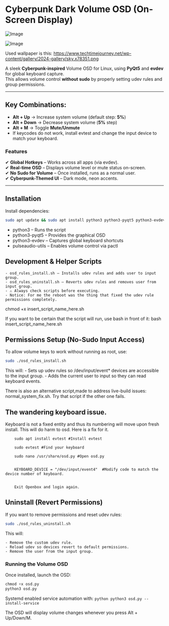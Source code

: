 # **Cyberpunk Dark Volume OSD (On-Screen Display)**  

![Image](https://github.com/user-attachments/assets/7838ca2f-6173-440f-9814-ac5c682deef7)

![Image](https://github.com/user-attachments/assets/a48cfcc3-e081-4632-80fc-292c32407daa)

Used wallpaper is this: https://www.techtimejourney.net/wp-content/gallery/2024-gallery/sky.x78351.png

A sleek **Cyberpunk-inspired** Volume OSD for Linux, using **PyQt5** and **evdev** for global keyboard capture.  
This allows volume control **without sudo** by properly setting udev rules and group permissions.

---

## **Key Combinations:**
  - **Alt + Up** → Increase system volume (default step: **5%**)
  - **Alt + Down** → Decrease system volume (**5%** step)
  - **Alt + M** → Toggle **Mute/Unmute**
  - If keycodes do not work, install evtest and change the input device to match your keyboard.

### **Features**
✔ **Global Hotkeys** – Works across all apps (via evdev).  
✔ **Real-time OSD** – Displays volume level or mute status on-screen.  
✔ **No Sudo for Volume** – Once installed, runs as a normal user.  
✔ **Cyberpunk-Themed UI** – Dark mode, neon accents.  

---

## **Installation**

Install dependencies:  
```bash
sudo apt update && sudo apt install python3 python3-pyqt5 python3-evdev pulseaudio-utils
```

- python3 – Runs the script
- python3-pyqt5 – Provides the graphical OSD
- python3-evdev – Captures global keyboard shortcuts
- pulseaudio-utils – Enables volume control via pactl

## Development & Helper Scripts

	- osd_rules_install.sh – Installs udev rules and adds user to input group.
	- osd_rules_uninstall.sh – Reverts udev rules and removes user from input group.
	- ⚠️ Always check scripts before executing.
	- Notice: For me the reboot was the thing that fixed the udev rule permissions completely.

chmod +x insert_script_name_here.sh

If you want to be certain that the script will run, use bash in front of it: bash insert_script_name_here.sh


## Permissions Setup (No-Sudo Input Access)

To allow volume keys to work without running as root, use:

```bash
sudo ./osd_rules_install.sh
```
This will:
	- Sets up udev rules so /dev/input/event* devices are accessible to the input group.
	- Adds the current user to input so they can read keyboard events.

There is also an alternative script,made to address live-build issues: normal_system_fix.sh. Try that script if the other one fails.

## The wandering keyboard issue. 

Keyboard is not a fixed entity and thus its numbering will move upon fresh install. This will do harm to osd. Here is a fix for it.

		sudo apt install evtest #Install evtest

		sudo evtest #Find your keyboard

		sudo nano /usr/share/osd.py #Open osd.py


		KEYBOARD_DEVICE = "/dev/input/event4"  #Modify code to match the device number of keyboard.


		Exit Openbox and login again.


## Uninstall (Revert Permissions)

If you want to remove permissions and reset udev rules:

```bash
sudo ./osd_rules_uninstall.sh
```
This will:

	- Remove the custom udev rule.
	- Reload udev so devices revert to default permissions.
	- Remove the user from the input group.

### Running the Volume OSD

Once installed, launch the OSD:

```python
chmod +x osd.py 
python3 osd.py
```

Systemd enabled service automation with: 
```python python3 osd.py --install-service```

The OSD will display volume changes whenever you press Alt + Up/Down/M.
